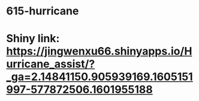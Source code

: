# 615-hurricane

# Shiny link: https://jingwenxu66.shinyapps.io/Hurricane_assist/?_ga=2.14841150.905939169.1605151997-577872506.1601955188
